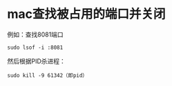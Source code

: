 # mac查找被占用的端口并关闭
例如：查找8081端口
```
sudo lsof -i :8081
```

然后根据PID杀进程：
```
sudo kill -9 61342（即pid）
```